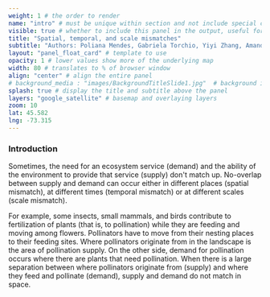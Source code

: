 ```yaml
---
weight: 1 # the order to render
name: "intro" # must be unique within section and not include special characters
visible: true # whether to include this panel in the output, useful for testing
title: "Spatial, temporal, and scale mismatches"
subtitle: "Authors: Poliana Mendes, Gabriela Torchio, Yiyi Zhang, Amanda Schwantes"
layout: "panel_float_card" # template to use
opacity: 1 # lower values show more of the underlying map
width: 80 # translates to % of browser window
align: "center" # align the entire panel
# background_media : "images/BackgroundTitleSlide1.jpg"  # background image rendered behind the panel, covering map
splash: true # display the title and subtitle above the panel
layers: "google_satellite" # basemap and overlaying layers
zoom: 10
lat: 45.582
lng: -73.315
---
```

### Introduction

Sometimes, the need for an ecosystem service (demand) and the ability of the environment to provide that service (supply) don't match up. No-overlap between supply and demand can occur either in different places (spatial mismatch), at different times (temporal mismatch) or at different scales (scale mismatch).

For example, some insects, small mammals, and birds contribute to fertilization of plants (that is, to pollination) while they are feeding and moving among flowers. Pollinators have to move from their nesting places to their feeding sites. Where pollinators originate from in the landscape is the area of pollination supply. On the other side, demand for pollination occurs where there are plants that need pollination. When there is a large separation between where pollinators originate from (supply) and where they feed and pollinate (demand), supply and demand do not match in space.